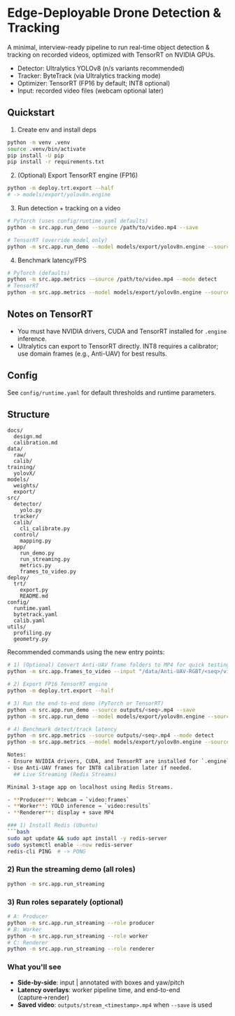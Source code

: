 # Edge-Deployable Drone Detection & Tracking
  
  A minimal, interview-ready pipeline to run real-time object detection & tracking on recorded videos, optimized with TensorRT on NVIDIA GPUs.
  
  - Detector: Ultralytics YOLOv8 (n/s variants recommended)
  - Tracker: ByteTrack (via Ultralytics tracking mode)
  - Optimizer: TensorRT (FP16 by default; INT8 optional)
  - Input: recorded video files (webcam optional later)

## Quickstart

1) Create env and install deps

```bash
python -m venv .venv
source .venv/bin/activate
pip install -U pip
pip install -r requirements.txt
```

2) (Optional) Export TensorRT engine (FP16)
  
  ```bash
  python -m deploy.trt.export --half
  # -> models/export/yolov8n.engine
  ```

3) Run detection + tracking on a video
  
  ```bash
  # PyTorch (uses config/runtime.yaml defaults)
  python -m src.app.run_demo --source /path/to/video.mp4 --save

  # TensorRT (override model only)
  python -m src.app.run_demo --model models/export/yolov8n.engine --source /path/to/video.mp4 --save
  ```

4) Benchmark latency/FPS
  
  ```bash
  # PyTorch (defaults)
  python -m src.app.metrics --source /path/to/video.mp4 --mode detect
  # TensorRT
  python -m src.app.metrics --model models/export/yolov8n.engine --source /path/to/video.mp4 --mode track
  ```

## Notes on TensorRT

- You must have NVIDIA drivers, CUDA and TensorRT installed for `.engine` inference.
- Ultralytics can export to TensorRT directly. INT8 requires a calibrator; use domain frames (e.g., Anti-UAV) for best results.
## Config

See `config/runtime.yaml` for default thresholds and runtime parameters.

## Structure

```
docs/
  design.md
  calibration.md
data/
  raw/
  calib/
training/
  yolovX/
models/
  weights/
  export/
src/
  detector/
    yolo.py
  tracker/
  calib/
    cli_calibrate.py
  control/
    mapping.py
  app/
    run_demo.py
    run_streaming.py
    metrics.py
    frames_to_video.py
deploy/
  trt/
    export.py
    README.md
config/
  runtime.yaml
  bytetrack.yaml
  calib.yaml
utils/
  profiling.py
  geometry.py
```

Recommended commands using the new entry points:

```bash
# 1) (Optional) Convert Anti-UAV frame folders to MP4 for quick testing
python -m src.app.frames_to_video --input "/data/Anti-UAV-RGBT/<seq>/visible/*.jpg" --fps 25

# 2) Export FP16 TensorRT engine
python -m deploy.trt.export --half

# 3) Run the end-to-end demo (PyTorch or TensorRT)
python -m src.app.run_demo --source outputs/<seq>.mp4 --save
python -m src.app.run_demo --model models/export/yolov8n.engine --source outputs/<seq>.mp4 --save

# 4) Benchmark detect/track latency
python -m src.app.metrics --source outputs/<seq>.mp4 --mode detect
python -m src.app.metrics --model models/export/yolov8n.engine --source outputs/<seq>.mp4 --mode track

Notes:
- Ensure NVIDIA drivers, CUDA, and TensorRT are installed for `.engine` inference.
- Use Anti-UAV frames for INT8 calibration later if needed.
  ## Live Streaming (Redis Streams)

Minimal 3-stage app on localhost using Redis Streams.

- **Producer**: Webcam → `video:frames`
- **Worker**: YOLO inference → `video:results`
- **Renderer**: display + save MP4

### 1) Install Redis (Ubuntu)
```bash
sudo apt update && sudo apt install -y redis-server
sudo systemctl enable --now redis-server
redis-cli PING  # -> PONG
```

### 2) Run the streaming demo (all roles)
```bash
python -m src.app.run_streaming
```
### 3) Run roles separately (optional)
```bash
# A: Producer
python -m src.app.run_streaming --role producer
# B: Worker
python -m src.app.run_streaming --role worker
# C: Renderer
python -m src.app.run_streaming --role renderer
```
### What you'll see
- **Side-by-side**: input | annotated with boxes and yaw/pitch
- **Latency overlays**: worker pipeline time, and end-to-end (capture→render)
- **Saved video**: `outputs/stream_<timestamp>.mp4` when `--save` is used
